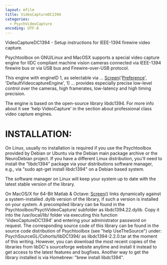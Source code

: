 ```yaml
---
layout: mfile
title: VideoCaptureDC1394
categories:
  - PsychVideoCapture
encoding: UTF-8
---
```


VideoCaptureDC1394 - Setup instructions for IEEE-1394 firewire video
capture.

Psychtoolbox on GNU/Linux and MacOSX supports a special video capture
engine for IIDC compliant machine vision cameras connected via IEEE-1394
firewire bus or via USB bus and Firewire-over-USB protocol.

This engine with engineID 1, as selectable via ...
[Screen](/docs/Screen)('[Preference](/docs/Preference)', 'DefaultVideocaptureEngine', 1)
... provides especially precise low-level control over the cameras, high
framerates, low-latency and high timing precision.

The engine is based on the open-source library libdc1394. For more info
about it see 'help VideoCapture' in the section about professional class
video capture engines.

# INSTALLATION:

On Linux, usually no installation is required if you use the Psychtoolbox
provided by Debian or Ubuntu via the Debian main package archive or the
NeuroDebian project. If you have a different Linux distribution, you'll
need to install the "libdc1394" package via your distributions software
manager, e.g., via "sudo apt-get install libdc1394" on a Debian based
system.

The software manager on Linux will keep your system up to date with the
latest stable version of the library.

On MacOS/X for 64-Bit Matlab & Octave: [Screen](/docs/Screen)() links dynamically against
a system-installed .dylib version of the library, if such a version is
installed on your system. A precompiled library can be found in the
Psychtoolbox/PsychVideoCapture/ subfolder as libdc1394.22.dylib. Copy it
into the /usr/local/lib/ folder via executing this function
'VideoCaptureDC1394' and entering your administrator password on request.
The corresponding source code of this library can be found in the source
code distribution of Psychtoolbox (see "help UseTheSource") under:
PsychSourceGL/Cohorts/libDC1394/ as libdc1394-2.2.0.tar at the moment of
this writing. However, you can download the most recent copies of the
libraries from libDC's sourceforge website anytime and install it instead
to get access to the latest features and bugfixes. Another way to get the
library installed is via Homebrew: "brew install libdc1394".
